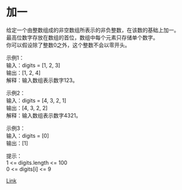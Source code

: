 <h1>加一</h1>

给定一个由整数组成的非空数组所表示的非负整数，在该数的基础上加一。</br>
最高位数字存放在数组的首位，数组中每个元素只存储单个数字。</br>
你可以假设除了整数0之外，这个整数不会以零开头。</br>

示例1：</br>
输入：digits = [1, 2, 3]</br>
输出：[1, 2, 4]</br>
解释：输入数组表示数字123。</br>

示例2：</br>
输入：digits = [4, 3, 2, 1]</br>
输出：[4, 3, 2, 2]</br>
解释：输入数组表示数字4321。</br>

示例3：</br>
输入：digits = [0]</br>
输出：[1]</br>

提示：</br>
1 <= digits.length <= 100</br>
0 <= digits[i] <= 9</br>

[Link](https://leetcode-cn.com/problems/plus-one/)